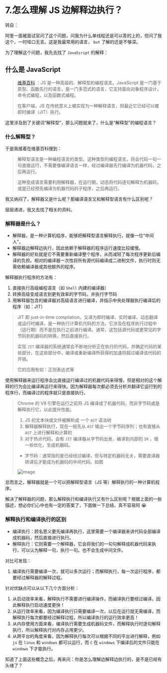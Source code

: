 # 7.怎么理解 JS 边解释边执行？

转自：

阿里一面被面试官问了这个问题，问我为什么单线程还是可以答的上的，但问了我这个，一时哑口无言。这是我最常用的语言， `but` 了解的还是不够深。

为了理解这个问题，我先去找了 `JavaScript` 的解释：

## 什么是 JavaScript

> [维基百科](https://zh.wikipedia.org/wiki/JavaScript) ：JS 是一种高级的、解释型的编程语言。JavaScript 是一门基于原型、函数先行的语言，是一门多范式的语言，它支持面向对象程序设计，命令式编程，以及函数式编程。
>
> 在客户端，JS 在传统意义上被实现为一种解释语言，但最近它已经可以被即时编译（JIT）执行。

这里涉及到了关键词“解释型”，那么问题就来了，什么是“解释型”的编程语言？

### 什么解释型？

于是我接着在维基百科搜到：

> 解释型语言是一种编程语言的类型。这种类型的编程语言，将会代码一句一句直接运行，不需要像编译语言一样，经过编译器先行编译为机器代码，之后再运行。
>
> 这种变成语言需要利用解释器，在运行期，动态将代码逐句解释为机器码，或是已经预先编译为机器代码的子程序，之后再运行。

我又纳闷了，解释器又是什么呢？那编译语言又和解释型语言有什么区别呢？

层层递进，我又去找了相关的资料。

### 解释器是什么？

- 解释器，是一种计算机程序，能够把解释型语言解释执行，就像一位“中间人”。
- 解释器边解释边执行，因此依赖于解释器的程序运行速度比较缓慢。
- 解释器的好处就是它不需要重新编译整个程序，从而减轻了每次程序更新后编译的负担。相对的编译器一次性将所有源代码编译成二进制文件，执行时则无需依赖编译器或其他额外的程序。

解释器执行程序的方法有：

1. 直接执行高级编程语言（如 `Shell` 内建的编译器）
2. 转换高级变成语言到更有效率的字节码，并执行字节码
3. 用解释器包含的编译器对高级语言进行编译，并指示中央处理器执行编译后的程序（如：JIT）

> JIT 即 just-in-time compilation，又译为即时编译、实时编译、动态翻译或运行时编译，是一种执行计算机代码的方法，它涉及在程序执行过程中（运行期）而不是在执行之前进行编译。通常，这包括源代码或更常见的字节码到机器码的转换，然后直接执行。
>
> 实现 `JIT` 编译器的系统通常会不断地分析正在执行的代码，并确定代码的某些部分，在这些部分中，编译或重新编译所获得的加速将超过编译该代码的开销。
>
> 它的应用有如：正则表达式等

使用解释器来运行程序会比直接运行编译过的机器代码来得慢，但是相对的这个解释的行为会比编译再运行来得快。因为解释器每次都必须去分析并翻译它运行到的程序行，而编译过的程序就只是直接执行。

> Chrome 的 V8 引擎在运行之前将 JS 编译成了机器代码，而非字节码或是解释执行它，以此提升性能。
>
> 1. JS 的文本块或文件被解析成 一个 `AST` 语法树
> 2. 解释器解释执行，现在一般先从 `AST` 输出一个字节码序列；也有直接从 `AST` 上进行解释和计算的
> 3. 对于热点代码，会有 `JIT` 编译器从字节码出发，编译到内部的 `IR` ，做一些优化，生成机器码。
>
> - 字节码：通常指的是已经经过编译，但与特定机器码无关，需要直译器转译后才能成为机器码的中间代码。如图
>
> ![image](https://cdn.nlark.com/yuque/0/2021/png/587100/1615709908939-61d93570-26d6-4067-9c85-384919c5d646.png)

总而言之，解释器就是一个可以把解释型语言（JS 等）解释执行的一种计算机程序。

解决了解释器的问题，那么解释执行和编译执行又有什么区别呢？根据上面的一些描述，想必你们心中也有一定的答案了，下面做一下总结，真不容易阿 😭

### 解释执行和编译执行的区别

- 编译执行：顾名思义要先编译再执行，这里需要一个编译器来讲代码全部编译成机器码，然后直接进行执行。
- 解释执行：它则需要一个解释器，它会将我们的一句句解释成机器代码来执行，可以认为解释一句，执行一句。也不会生成中间文件。

对比可发现：

1. 编译执行需要编译一次，就可以多次运行；而解释执行，每一次运行程序，都要经过解释器的解释过程。

针对优缺点可以从以下几个方面分析：

1. 从启动效率来看，解释执行不需要进行编译操作，而编译执行要经过编译。因此解释执行启动速度更快！
2. 从运行效率来看，因为编译执行只需要编译一次，以后在运行就无需编译，而解释执行每次都要经过解释过程，所以编译执行的运行效率更高！
3. 从内存使用方面来看，编译执行需要生成机器码文件，而解释执行时逐句解释执行，所以解释执行对内存占用更少。
4. 从跨平台的角度来看，因为解释执行每次可以根据不同的平台进行解释，例如 `js` 在 `linux` 和 `windows` 都可以运行，而 `C` 在 `windows` 下编译后的文件只能在 `windows` 下才能执行。

知道了上面这些概念之后，再来问：你是怎么理解边解释边执行的，是不是已经有头绪了？
